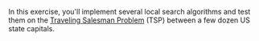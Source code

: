 In this exercise, you'll implement several local search algorithms and test them on the [Traveling Salesman Problem](https://en.wikipedia.org/wiki/Travelling_salesman_problem) (TSP) between a few dozen US state capitals.

